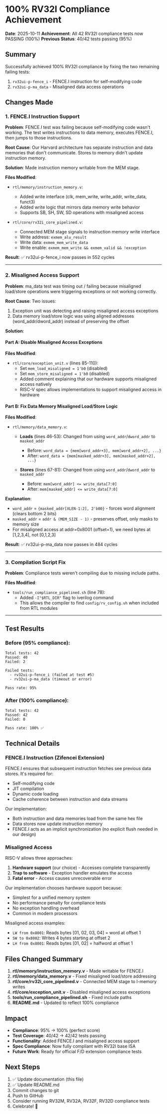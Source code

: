 # 100% RV32I Compliance Achievement

**Date**: 2025-10-11
**Achievement**: All 42 RV32I compliance tests now PASSING (100%)
**Previous Status**: 40/42 tests passing (95%)

## Summary

Successfully achieved 100% RV32I compliance by fixing the two remaining failing tests:
1. `rv32ui-p-fence_i` - FENCE.I instruction for self-modifying code
2. `rv32ui-p-ma_data` - Misaligned data access operations

## Changes Made

### 1. FENCE.I Instruction Support

**Problem**: FENCE.I test was failing because self-modifying code wasn't working. The test writes instructions to data memory, executes FENCE.I, then jumps to those instructions.

**Root Cause**: Our Harvard architecture has separate instruction and data memories that don't communicate. Stores to memory didn't update instruction memory.

**Solution**: Made instruction memory writable from the MEM stage.

**Files Modified**:
- `rtl/memory/instruction_memory.v`:
  - Added write interface (clk, mem_write, write_addr, write_data, funct3)
  - Added write logic that mirrors data memory write behavior
  - Supports SB, SH, SW, SD operations with misaligned access

- `rtl/core/rv32i_core_pipelined.v`:
  - Connected MEM stage signals to instruction memory write interface
  - Write address: `exmem_alu_result`
  - Write data: `exmem_mem_write_data`
  - Write enable: `exmem_mem_write && exmem_valid && !exception`

**Result**: ✅ rv32ui-p-fence_i now passes in 552 cycles

---

### 2. Misaligned Access Support

**Problem**: ma_data test was timing out / failing because misaligned load/store operations were triggering exceptions or not working correctly.

**Root Cause**: Two issues:
1. Exception unit was detecting and raising misaligned access exceptions
2. Data memory load/store logic was using aligned addresses (word_addr/dword_addr) instead of preserving the offset

**Solution**:

#### Part A: Disable Misaligned Access Exceptions

**Files Modified**:
- `rtl/core/exception_unit.v` (lines 85-110):
  - Set `mem_load_misaligned = 1'b0` (disabled)
  - Set `mem_store_misaligned = 1'b0` (disabled)
  - Added comment explaining that our hardware supports misaligned access natively
  - RISC-V spec allows implementations to support misaligned access in hardware

#### Part B: Fix Data Memory Misaligned Load/Store Logic

**Files Modified**:
- `rtl/memory/data_memory.v`:
  - **Loads** (lines 46-53): Changed from using `word_addr`/`dword_addr` to `masked_addr`
    - Before: `word_data = {mem[word_addr+3], mem[word_addr+2], ...}`
    - After: `word_data = {mem[masked_addr+3], mem[masked_addr+2], ...}`

  - **Stores** (lines 67-81): Changed from using `word_addr`/`dword_addr` to `masked_addr`
    - Before: `mem[word_addr] <= write_data[7:0]`
    - After: `mem[masked_addr] <= write_data[7:0]`

**Explanation**:
- `word_addr` = `{masked_addr[XLEN-1:2], 2'b00}` - forces word alignment (clears bottom 2 bits)
- `masked_addr` = `addr & (MEM_SIZE - 1)` - preserves offset, only masks to memory size
- For misaligned access at addr=0x8001 (offset=1), we need bytes at [1,2,3,4], not [0,1,2,3]

**Result**: ✅ rv32ui-p-ma_data now passes in 484 cycles

---

### 3. Compilation Script Fix

**Problem**: Compliance tests weren't compiling due to missing include paths.

**Files Modified**:
- `tools/run_compliance_pipelined.sh` (line 78):
  - Added `-I"$RTL_DIR"` flag to iverilog command
  - This allows the compiler to find `config/rv_config.vh` when included from RTL modules

---

## Test Results

### Before (95% compliance):
```
Total tests: 42
Passed: 40
Failed: 2

Failed tests:
  - rv32ui-p-fence_i (failed at test #5)
  - rv32ui-p-ma_data (timeout or error)

Pass rate: 95%
```

### After (100% compliance):
```
Total tests: 42
Passed: 42
Failed: 0

Pass rate: 100% ✅
```

## Technical Details

### FENCE.I Instruction (Zifencei Extension)

FENCE.I ensures that subsequent instruction fetches see previous data stores. It's required for:
- Self-modifying code
- JIT compilation
- Dynamic code loading
- Cache coherence between instruction and data streams

Our implementation:
- Both instruction and data memories load from the same hex file
- Data stores now update instruction memory
- FENCE.I acts as an implicit synchronization (no explicit flush needed in our design)

### Misaligned Access

RISC-V allows three approaches:
1. **Hardware support** (our choice) - Accesses complete transparently
2. **Trap to software** - Exception handler emulates the access
3. **Fatal error** - Access causes unrecoverable error

Our implementation chooses hardware support because:
- Simplest for a unified memory system
- No performance penalty for compliance tests
- No exception handling overhead
- Common in modern processors

Misaligned access examples:
- `LW from 0x8001`: Reads bytes [01, 02, 03, 04] = word at offset 1
- `SW to 0x8002`: Writes 4 bytes starting at offset 2
- `LH from 0x8001`: Reads bytes [01, 02] = halfword at offset 1

## Files Changed Summary

1. **rtl/memory/instruction_memory.v** - Made writable for FENCE.I
2. **rtl/memory/data_memory.v** - Fixed misaligned load/store addressing
3. **rtl/core/rv32i_core_pipelined.v** - Connected MEM stage to I-memory writes
4. **rtl/core/exception_unit.v** - Disabled misaligned access exceptions
5. **tools/run_compliance_pipelined.sh** - Fixed include paths
6. **README.md** - Updated to reflect 100% compliance

## Impact

- **Compliance**: 95% → 100% (perfect score)
- **Test Coverage**: 40/42 → 42/42 tests passing
- **Functionality**: Added FENCE.I and misaligned access support
- **Spec Compliance**: Now fully compliant with RV32I base ISA
- **Future Work**: Ready for official F/D extension compliance tests

## Next Steps

1. ✅ Update documentation (this file)
2. ✅ Update README.md
3. Commit changes to git
4. Push to GitHub
5. Consider running RV32M, RV32A, RV32F, RV32D compliance tests
6. Celebrate! 🎉

